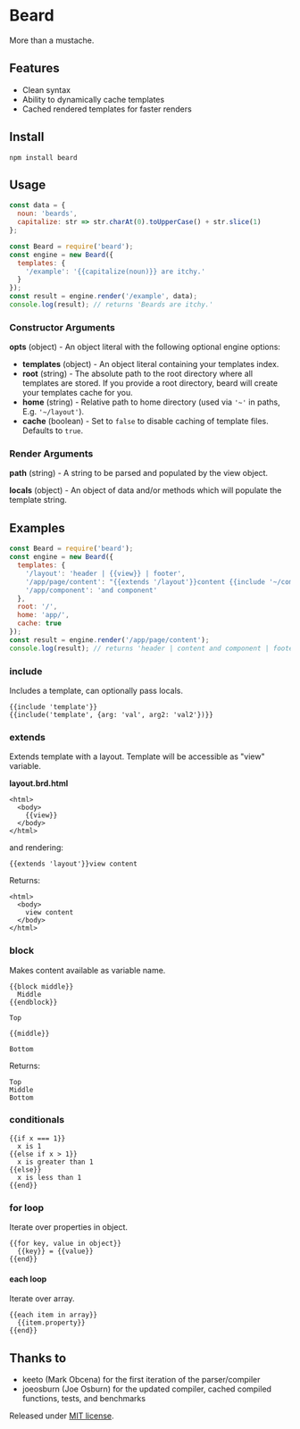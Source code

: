 # Beard

More than a mustache.

## Features

* Clean syntax
* Ability to dynamically cache templates
* Cached rendered templates for faster renders

## Install

`npm install beard`

## Usage

``` js
const data = {
  noun: 'beards',
  capitalize: str => str.charAt(0).toUpperCase() + str.slice(1)
};

const Beard = require('beard');
const engine = new Beard({
  templates: {
    '/example': '{{capitalize(noun)}} are itchy.'
  }
});
const result = engine.render('/example', data);
console.log(result); // returns 'Beards are itchy.'
```

### Constructor Arguments

**opts** (object) - An object literal with the following optional engine options:

- **templates** (object) - An object literal containing your templates index.
- **root** (string) - The absolute path to the root directory where all templates are stored. If you provide a root directory, beard will create your templates cache for you.
- **home** (string) - Relative path to home directory (used via `'~'` in paths, E.g. `'~/layout'`).
- **cache** (boolean) - Set to `false` to disable caching of template files. Defaults to `true`.

### Render Arguments

**path** (string) - A string to be parsed and populated by the view object.

**locals** (object) - An object of data and/or methods which will populate the template string.

## Examples

``` js
const Beard = require('beard');
const engine = new Beard({
  templates: {
    '/layout': 'header | {{view}} | footer',
    '/app/page/content': "{{extends '/layout'}}content {{include '~/component'}}",
    '/app/component': 'and component'
  },
  root: '/',
  home: 'app/',
  cache: true
});
const result = engine.render('/app/page/content');
console.log(result); // returns 'header | content and component | footer'

```

### include
Includes a template, can optionally pass locals.

```
{{include 'template'}}
{{include('template', {arg: 'val', arg2: 'val2'})}}
```

### extends
Extends template with a layout. Template will be accessible as "view" variable.

**layout.brd.html**

```
<html>
  <body>
    {{view}}
  </body>
</html>
```

and rendering:

```
{{extends 'layout'}}view content
```

Returns:

```
<html>
  <body>
    view content
  </body>
</html>
```

### block
Makes content available as variable name.

```
{{block middle}}
  Middle
{{endblock}}

Top

{{middle}}

Bottom
```

Returns:

```
Top
Middle
Bottom
```

### conditionals

```
{{if x === 1}}
  x is 1
{{else if x > 1}}
  x is greater than 1
{{else}}
  x is less than 1
{{end}}
```

### for loop
Iterate over properties in object.

```
{{for key, value in object}}
  {{key}} = {{value}}
{{end}}
```

#### each loop
Iterate over array.

```
{{each item in array}}
  {{item.property}}
{{end}}
```

## Thanks to

* keeto (Mark Obcena) for the first iteration of the parser/compiler
* joeosburn (Joe Osburn) for the updated compiler, cached compiled functions, tests, and benchmarks

Released under [MIT license](http://en.wikipedia.org/wiki/MIT_License).